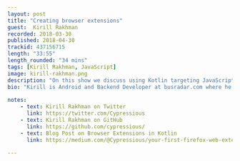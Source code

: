 ```yaml
---
layout: post
title: "Creating browser extensions"
guest:  Kirill Rakhman
recorded: 2018-03-30
published: 2018-04-30
trackid: 437156715
length: "33:55"
length_rounded: "34 mins"
tags: [Kirill Rakhman, JavaScript]
image: kirill-rakhman.png
description: "On this show we discuss using Kotlin targeting JavaScript to create Firefox browser extensions. Kirill discusses the process and how the overall experience was."
bio: "Kirill is Android and Backend Developer at busradar.com where he's working with Kotlin and C#. He's Kotlin contributor and likes to write and talk about all things Kotlin."
                  
notes: 
    - text: Kirill Rakhman on Twitter
      link: https://twitter.com/Cypressious
    - text: Kirill Rakhman on GitHub
      link: https://github.com/cypressious/
    - text: Blog Post on Browser Extensions in Kotlin 
      link: https://medium.com/@Cypressious/your-first-firefox-web-extension-in-kotlin-348fc907915
      
---
```

